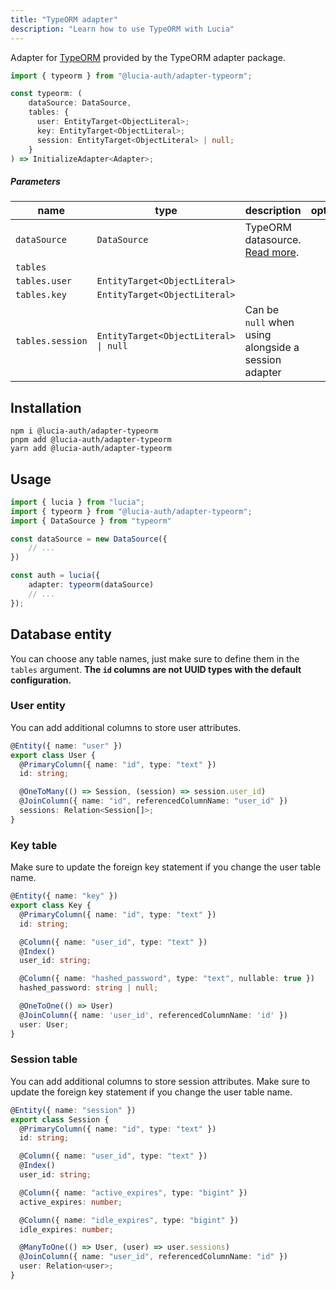```yaml
---
title: "TypeORM adapter"
description: "Learn how to use TypeORM with Lucia"
---
```


Adapter for [TypeORM](https://www.typeorm.io) provided by the TypeORM adapter package.

```ts
import { typeorm } from "@lucia-auth/adapter-typeorm";
```

```ts
const typeorm: (
	dataSource: DataSource,
    tables: {
      user: EntityTarget<ObjectLiteral>;
      key: EntityTarget<ObjectLiteral>;
      session: EntityTarget<ObjectLiteral> | null;
    }
) => InitializeAdapter<Adapter>;
```

##### Parameters

| name                 | type                                  | description                                                                          | optional |
| -------------------- | ------------------------------------- | -------------------------------------------------------------------------------------| :------: |
| `dataSource`         | `DataSource`                          | TypeORM datasource. [Read more](https://orkhan.gitbook.io/typeorm/docs/data-source). |          |
| `tables`             |                                       |                                                                                      |          |
| `tables.user`        | `EntityTarget<ObjectLiteral>`         |                                                                                      |          |
| `tables.key`         | `EntityTarget<ObjectLiteral>`         |                                                                                      |          |
| `tables.session`     | `EntityTarget<ObjectLiteral> \| null` | Can be `null` when using alongside a session adapter                                 |          |

## Installation

```
npm i @lucia-auth/adapter-typeorm
pnpm add @lucia-auth/adapter-typeorm
yarn add @lucia-auth/adapter-typeorm
```

## Usage

```ts
import { lucia } from "lucia";
import { typeorm } from "@lucia-auth/adapter-typeorm";
import { DataSource } from "typeorm"

const dataSource = new DataSource({
    // ...
})

const auth = lucia({
	adapter: typeorm(dataSource)
	// ...
});
```

## Database entity

You can choose any table names, just make sure to define them in the `tables` argument. **The `id` columns are not UUID types with the default configuration.**

### User entity

You can add additional columns to store user attributes.

```ts
@Entity({ name: "user" })
export class User {
  @PrimaryColumn({ name: "id", type: "text" })
  id: string;

  @OneToMany(() => Session, (session) => session.user_id)
  @JoinColumn({ name: "id", referencedColumnName: "user_id" })
  sessions: Relation<Session[]>;
}

```

### Key table

Make sure to update the foreign key statement if you change the user table name.

```ts
@Entity({ name: "key" })
export class Key {
  @PrimaryColumn({ name: "id", type: "text" })
  id: string;

  @Column({ name: "user_id", type: "text" })
  @Index()
  user_id: string;

  @Column({ name: "hashed_password", type: "text", nullable: true })
  hashed_password: string | null;

  @OneToOne(() => User)
  @JoinColumn({ name: 'user_id', referencedColumnName: 'id' })
  user: User;
}

```

### Session table

You can add additional columns to store session attributes. Make sure to update the foreign key statement if you change the user table name.

```ts
@Entity({ name: "session" })
export class Session {
  @PrimaryColumn({ name: "id", type: "text" })
  id: string;

  @Column({ name: "user_id", type: "text" })
  @Index()
  user_id: string;

  @Column({ name: "active_expires", type: "bigint" })
  active_expires: number;

  @Column({ name: "idle_expires", type: "bigint" })
  idle_expires: number;

  @ManyToOne(() => User, (user) => user.sessions)
  @JoinColumn({ name: "user_id", referencedColumnName: "id" })
  user: Relation<user>;
}

```
